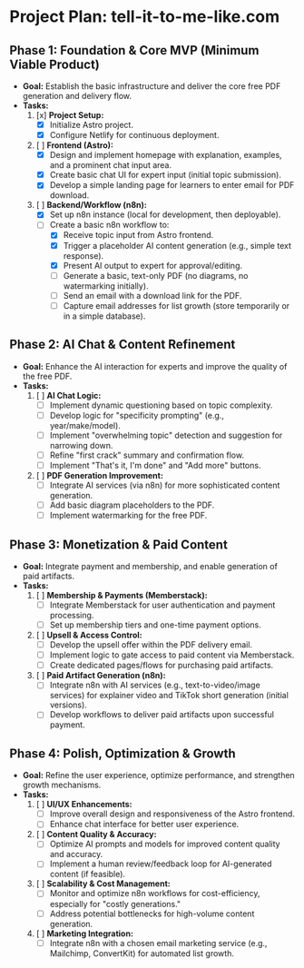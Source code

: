 # Project Plan: tell-it-to-me-like.com

## Phase 1: Foundation & Core MVP (Minimum Viable Product)
*   **Goal:** Establish the basic infrastructure and deliver the core free PDF generation and delivery flow.
*   **Tasks:**
    1.  [x] **Project Setup:**
        *   [x] Initialize Astro project.
        *   [x] Configure Netlify for continuous deployment.
    2.  [ ] **Frontend (Astro):**
        *   [x] Design and implement homepage with explanation, examples, and a prominent chat input area.
        *   [x] Create basic chat UI for expert input (initial topic submission).
        *   [x] Develop a simple landing page for learners to enter email for PDF download.
    3.  [ ] **Backend/Workflow (n8n):**
        *   [x] Set up n8n instance (local for development, then deployable).
        *   [ ] Create a basic n8n workflow to:
            *   [x] Receive topic input from Astro frontend.
            *   [x] Trigger a placeholder AI content generation (e.g., simple text response).
            *   [x] Present AI output to expert for approval/editing.
            *   [ ] Generate a basic, text-only PDF (no diagrams, no watermarking initially).
            *   [ ] Send an email with a download link for the PDF.
            *   [ ] Capture email addresses for list growth (store temporarily or in a simple database).

## Phase 2: AI Chat & Content Refinement
*   **Goal:** Enhance the AI interaction for experts and improve the quality of the free PDF.
*   **Tasks:**
    1.  [ ] **AI Chat Logic:**
        *   [ ] Implement dynamic questioning based on topic complexity.
        *   [ ] Develop logic for "specificity prompting" (e.g., year/make/model).
        *   [ ] Implement "overwhelming topic" detection and suggestion for narrowing down.
        *   [ ] Refine "first crack" summary and confirmation flow.
        *   [ ] Implement "That's it, I'm done" and "Add more" buttons.
    2.  [ ] **PDF Generation Improvement:**
        *   [ ] Integrate AI services (via n8n) for more sophisticated content generation.
        *   [ ] Add basic diagram placeholders to the PDF.
        *   [ ] Implement watermarking for the free PDF.

## Phase 3: Monetization & Paid Content
*   **Goal:** Integrate payment and membership, and enable generation of paid artifacts.
*   **Tasks:**
    1.  [ ] **Membership & Payments (Memberstack):**
        *   [ ] Integrate Memberstack for user authentication and payment processing.
        *   [ ] Set up membership tiers and one-time payment options.
    2.  [ ] **Upsell & Access Control:**
        *   [ ] Develop the upsell offer within the PDF delivery email.
        *   [ ] Implement logic to gate access to paid content via Memberstack.
        *   [ ] Create dedicated pages/flows for purchasing paid artifacts.
    3.  [ ] **Paid Artifact Generation (n8n):**
        *   [ ] Integrate n8n with AI services (e.g., text-to-video/image services) for explainer video and TikTok short generation (initial versions).
        *   [ ] Develop workflows to deliver paid artifacts upon successful payment.

## Phase 4: Polish, Optimization & Growth
*   **Goal:** Refine the user experience, optimize performance, and strengthen growth mechanisms.
*   **Tasks:**
    1.  [ ] **UI/UX Enhancements:**
        *   [ ] Improve overall design and responsiveness of the Astro frontend.
        *   [ ] Enhance chat interface for better user experience.
    2.  [ ] **Content Quality & Accuracy:**
        *   [ ] Optimize AI prompts and models for improved content quality and accuracy.
        *   [ ] Implement a human review/feedback loop for AI-generated content (if feasible).
    3.  [ ] **Scalability & Cost Management:**
        *   [ ] Monitor and optimize n8n workflows for cost-efficiency, especially for "costly generations."
        *   [ ] Address potential bottlenecks for high-volume content generation.
    4.  [ ] **Marketing Integration:**
        *   [ ] Integrate n8n with a chosen email marketing service (e.g., Mailchimp, ConvertKit) for automated list growth.
